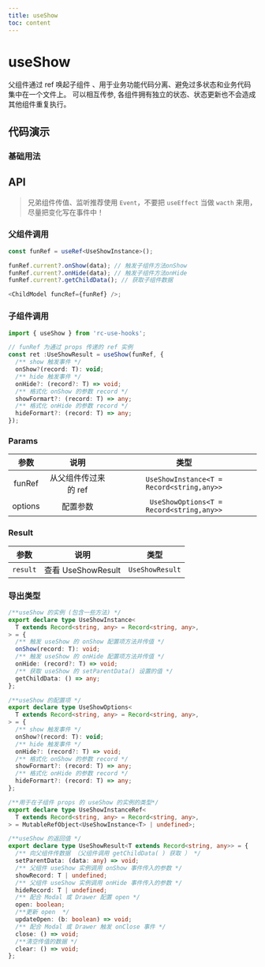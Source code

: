 ```yaml
---
title: useShow
toc: content
---
```


# useShow

父组件通过 ref 唤起子组件 、用于业务功能代码分离、避免过多状态和业务代码集中在一个文件上。
可以相互传参, 各组件拥有独立的状态、状态更新也不会造成其他组件重复执行。

## 代码演示

### 基础用法

<code src="./demos/Demo1.tsx" ></code>

## API

> 兄弟组件传值、监听推荐使用 `Event`，不要把 `useEffect` 当做 `wacth` 来用，尽量把变化写在事件中！

### 父组件调用

```ts
const funRef = useRef<UseShowInstance>();

funRef.current?.onShow(data); // 触发子组件方法onShow
funRef.current?.onHide(data); // 触发子组件方法onHide
funRef.current?.getChildData(); // 获取子组件数据

<ChildModel funcRef={funRef} />;
```

### 子组件调用

```ts
import { useShow } from 'rc-use-hooks';

// funRef 为通过 props 传递的 ref 实例
const ret :UseShowResult = useShow(funRef, {
  /** show 触发事件 */
  onShow?(record: T): void;
  /** hide 触发事件 */
  onHide?: (record?: T) => void;
  /** 格式化 onShow 的参数 record */
  showFormart?: (record: T) => any;
  /** 格式化 onHide 的参数 record */
  hideFormart?: (record: T) => any;
});

```

### Params

|  参数   |         说明         |                   类型                    |
| :-----: | :------------------: | :---------------------------------------: |
| funRef  | 从父组件传过来的 ref | `UseShowInstance<T = Record<string,any>>` |
| options |       配置参数       | ` UseShowOptions<T = Record<string,any>>` |

### Result

|   参数   |        说明        |      类型       |
| :------: | :----------------: | :-------------: |
| `result` | 查看 UseShowResult | `UseShowResult` |

### 导出类型

```ts
/**useShow 的实例 (包含一些方法) */
export declare type UseShowInstance<
  T extends Record<string, any> = Record<string, any>,
> = {
  /** 触发 useShow 的 onShow 配置项方法并传值 */
  onShow(record: T): void;
  /** 触发 useShow 的 onHide 配置项方法并传值 */
  onHide: (record?: T) => void;
  /** 获取 useShow 的 setParentData() 设置的值 */
  getChildData: () => any;
};

/**useShow 的配置项 */
export declare type UseShowOptions<
  T extends Record<string, any> = Record<string, any>,
> = {
  /** show 触发事件 */
  onShow?(record: T): void;
  /** hide 触发事件 */
  onHide?: (record?: T) => void;
  /** 格式化 onShow 的参数 record */
  showFormart?: (record: T) => any;
  /** 格式化 onHide 的参数 record */
  hideFormart?: (record: T) => any;
};

/**用于在子组件 props 的 useShow 的实例的类型*/
export declare type UseShowInstanceRef<
  T extends Record<string, any> = Record<string, any>,
> = MutableRefObject<UseShowInstance<T> | undefined>;

/**useShow 的返回值 */
export declare type UseShowResult<T extends Record<string, any>> = {
  /** 向父组件传数据 （父组件调用 getChildData( ) 获取 ） */
  setParentData: (data: any) => void;
  /** 父组件 useShow 实例调用 onShow 事件传入的参数 */
  showRecord: T | undefined;
  /** 父组件 useShow 实例调用 onHide 事件传入的参数 */
  hideRecord: T | undefined;
  /** 配合 Modal 或 Drawer 配置 open */
  open: boolean;
  /**更新 open  */
  updateOpen: (b: boolean) => void;
  /** 配合 Modal 或 Drawer 触发 onClose 事件 */
  close: () => void;
  /**清空传值的数据 */
  clear: () => void;
};
```
